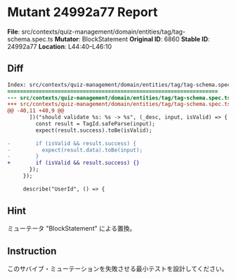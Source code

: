 # Mutant 24992a77 Report

**File**: src/contexts/quiz-management/domain/entities/tag/tag-schema.spec.ts
**Mutator**: BlockStatement
**Original ID**: 6860
**Stable ID**: 24992a77
**Location**: L44:40–L46:10

## Diff

```diff
Index: src/contexts/quiz-management/domain/entities/tag/tag-schema.spec.ts
===================================================================
--- src/contexts/quiz-management/domain/entities/tag/tag-schema.spec.ts	original
+++ src/contexts/quiz-management/domain/entities/tag/tag-schema.spec.ts	mutated #6860
@@ -40,11 +40,9 @@
       ])("should validate %s: %s -> %s", (_desc, input, isValid) => {
         const result = TagId.safeParse(input);
         expect(result.success).toBe(isValid);
 
-        if (isValid && result.success) {
-          expect(result.data).toBe(input);
-        }
+        if (isValid && result.success) {}
       });
     });
 
     describe("UserId", () => {
```

## Hint

ミューテータ "BlockStatement" による置換。

## Instruction

このサバイブ・ミューテーションを失敗させる最小テストを設計してください。
